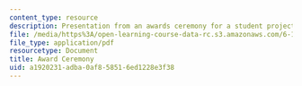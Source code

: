 ```yaml
---
content_type: resource
description: Presentation from an awards ceremony for a student project competition.
file: /media/https%3A/open-learning-course-data-rc.s3.amazonaws.com/6-189-multicore-programming-primer-january-iap-2007/a1920231adba0af858516ed1228e3f38_6189awards.pdf
file_type: application/pdf
resourcetype: Document
title: Award Ceremony
uid: a1920231-adba-0af8-5851-6ed1228e3f38
---
```

